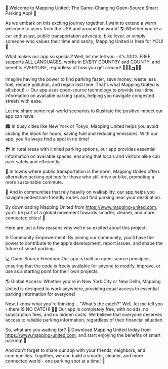 🚀 Welcome to Mapping United: The Game-Changing Open-Source Smart Parking App! 🚀

As we embark on this exciting journey together, I want to extend a warm welcome to users from the USA and around the world! 🌎 Whether you're a car enthusiast, public transportation advocate, bike lover, or simply someone who values their time and sanity, Mapping United is here for YOU! 🙌

What makes our app so special? Well, let me tell you - it's 100% FREE, supports ALL LANGUAGES, works in EVERY COUNTRY and COUNTY, and benefits EVERYONE, regardless of how you get around! 🚗🚌🚂🛺️🚶‍♂️

Imagine having the power to find parking faster, save money, waste less fuel, reduce pollution, and regain lost time. That's what Mapping United is all about! 💥 Our app uses open-source technology to provide real-time information on available parking spots, helping you navigate congested streets with ease.

Let me share some real-world scenarios to illustrate the positive impact our app can have:

🏙️ In busy cities like New York or Tokyo, Mapping United helps you avoid circling the block for hours, saving fuel and reducing emissions. With our app, you'll always find a spot in no time!

🏞️ In rural areas with limited parking options, our app provides essential information on available spaces, ensuring that locals and visitors alike can park safely and efficiently.

🚨 In towns where public transportation is the norm, Mapping United offers alternative parking options for those who still drive or bike, promoting a more sustainable commute.

💪 And in communities that rely heavily on walkability, our app helps you navigate pedestrian-friendly routes and find parking near your destination.

By downloading Mapping United from https://www.mapping-united.com, you'll be part of a global movement towards smarter, cleaner, and more connected cities! 🌆

Here are just a few reasons why we're so excited about this project:

🌐 Community Empowerment: By joining our community, you'll have the power to contribute to the app's development, report issues, and shape the future of smart parking.

💻 Open-Source Freedom: Our app is built on open-source principles, ensuring that the code is freely available for anyone to modify, improve, or use as a starting point for their own projects.

🌎 Global Access: Whether you're in New York City or New Delhi, Mapping United is designed to work anywhere, providing equal access to essential parking information for everyone!

Now, I know what you're thinking... "What's the catch?" Well, let me tell you - there IS NO CATCH! 🙅‍♂️ Our app is completely free, with no ads, no subscription fees, and no hidden costs. We believe that everyone deserves access to reliable parking information, regardless of their financial situation.

So, what are you waiting for? 🤔 Download Mapping United today from https://www.mapping-united.com, and start enjoying the benefits of smart parking! 🚀

And don't forget to share our app with your friends, neighbors, and communities. Together, we can build a smarter, cleaner, and more connected world - one parking spot at a time! 🌟